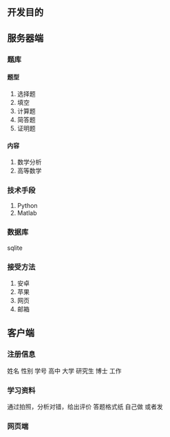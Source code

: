 ## 开发目的
## 服务器端
### 题库
#### 题型
1. 选择题
2. 填空
3. 计算题
4. 简答题
5. 证明题
#### 内容
1. 数学分析
2. 高等数学
### 技术手段
1. Python
2. Matlab
### 数据库
sqlite
### 接受方法
1. 安卓
2. 苹果
3. 网页
4. 邮箱

## 客户端

### 注册信息
姓名 性别 学号 高中 大学 研究生 博士 工作

### 学习资料

通过拍照，分析对错，给出评价
答题格式纸 自己做 或者发

### 网页端